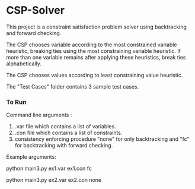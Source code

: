 # CSP-Solver

This project is a constraint satisfaction problem solver using backtracking and forward checking.

The CSP chooses variable according to the most constrained variable heuristic, breaking ties using the most constraining variable heuristic.
If more than one variable remains after applying these heuristics, break ties alphabetically.

The CSP chooses values according to least constraining value heuristic.

The "Test Cases" folder contains 3 sample test cases.

### To Run

Command line arguments :
1. .var file which contains a list of variables.
2. .con file which contains a list of constraints.
3. consistency enforcing procedure "none" for only backtracking and "fc" for backtracking with forward checking.

Example arguments:

python main3.py ex1.var ex1.con fc

python main3.py ex2.var ex2.con none
